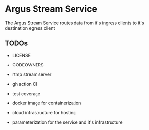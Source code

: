 # Argus Stream Service 

The Argus Stream Service routes data from it's ingress clients to it's destination egress client

## TODOs 

* LICENSE

* CODEOWNERS

* rtmp stream server 

* gh action CI 

* test coverage 

* docker image for containerization 

* cloud infrastructure for hosting 

* parameterization for the service and it's infrastructure 
